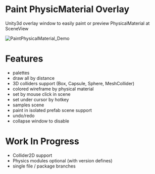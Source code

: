 # Paint PhysicMaterial Overlay
Unity3d overlay window to easily paint or preview PhysicalMaterial at SceneView

![PaintPhysicalMaterial_Demo](https://github.com/user-attachments/assets/adc1c272-088e-4acd-9f27-3f7b1daa3094)

# Features
- palettes
- draw all by distance
- 3D colliders support (Box, Capsule, Sphere, MeshCollider)
- colored wireframe by physical material
- set by mouse click in scene
- set under cursor by hotkey
- samples scene
- paint in isolated prefab scene support
- undo/redo
- collapse window to disable

# Work In Progress
- Collider2D support
- Physics modules optional (with version defines)
- single file / package branches
